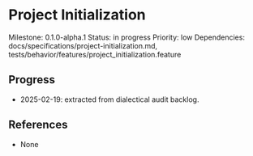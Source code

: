# Project Initialization
Milestone: 0.1.0-alpha.1
Status: in progress
Priority: low
Dependencies: docs/specifications/project-initialization.md, tests/behavior/features/project_initialization.feature

## Progress
- 2025-02-19: extracted from dialectical audit backlog.

## References
- None
